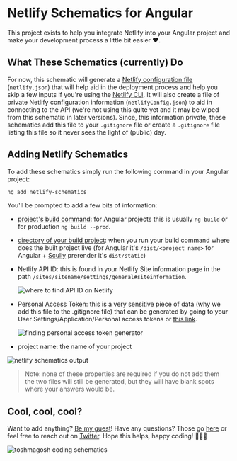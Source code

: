 # Netlify Schematics for Angular

This project exists to help you integrate Netlify into your Angular project and make your development process a little bit easier ♥.

## What These Schematics (currently) Do

For now, this schematic will generate a [Netlify configuration file](https://docs.netlify.com/configure-builds/file-based-configuration/?utm_source=project-repo&utm_medium=netlify-schematics_tzm&utm_campaign=devex) (`netlify.json`) that will help aid in the deployment process and help you skip a few inputs if you're using the [Netlify CLI](https://docs.netlify.com/cli/get-started/?utm_source=project-repo&utm_medium=netlify-schematics_tzm&utm_campaign=devex). It will also create a file of private Netlify configuration information (`netlifyConfig.json`) to aid in connecting to the API (we're not using this quite yet and it may be wiped from this schematic in later versions). Since, this information private, these schematics add this file to your `.gitignore` file or create a `.gitignore` file listing this file so it never sees the light of (public) day.

## Adding Netlify Schematics

To add these schematics simply run the following command in your Angular project:

```bash
ng add netlify-schematics
```

You'll be prompted to add a few bits of information:

- [project's build command](https://docs.netlify.com/configure-builds/get-started/#definitions?utm_source=project-repo&utm_medium=netlify-schematics_tzm&utm_campaign=devex): for Angular projects this is usually `ng build` or for production `ng build --prod`.
- [directory of your build project](https://docs.netlify.com/configure-builds/get-started/#definitions?utm_source=project-repo&utm_medium=netlify-schematics_tzm&utm_campaign=devex): when you run your build command where does the built project live (for Angular it's `/dist/<project name>` for Angular + [Scully](https://github.com/scullyio/scully/blob/master/README.md) prerender it's `dist/static`)
- Netlify API ID: this is found in your Netlify Site information page in the path `/sites/sitename/settings/general#siteinformation`.

  ![where to find API ID on Netlify](https://cdn.netlify.com/0330ba7502466c14075dd4f7705c5f1ce01c0f05/27760/img/blog/app-id.png)

- Personal Access Token: this is a very sensitive piece of data (why we add this file to the .gitignore file) that can be generated by going to your User Settings/Application/Personal access tokens or [this link](https://app.netlify.com/user/applications/personal).

  ![finding personal access token generator](https://cdn.netlify.com/654e259c62607bbc261a5d7e3cb49e8d5971b867/3c228/img/blog/token.png)

- project name: the name of your project

![netlify schematics output](https://res.cloudinary.com/dzkoxrsdj/image/upload/v1583894447/Screen_Shot_2020-03-10_at_10.23.48_AM_oqo3qs.jpg)

> Note: none of these properties are required if you do not add them the two files will still be generated, but they will have blank spots where your answers would be.

## Cool, cool, cool?

Want to add anything? [Be my guest](https://github.com/tzmanics/netlify-schematics/blob/master/CONTRIBUTING.md)! Have any questions? Those go [here](https://github.com/tzmanics/netlify-schematics/issues) or feel free to reach out on [Twitter](http://twitter.com/tzmanics). Hope this helps, happy coding! 👩🏻‍💻

![toshmagosh coding schematics](https://github.com/tzmanics/deploy-for-dogs/blob/master/images/toshi-01.gif?raw=true)
